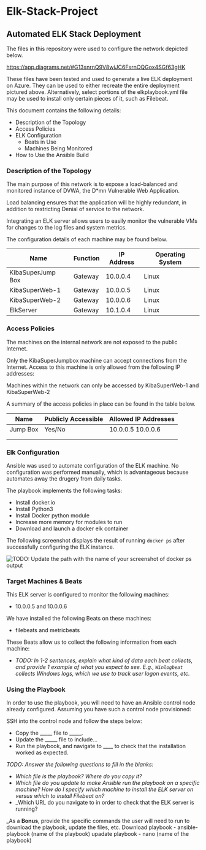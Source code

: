 # Elk-Stack-Project
## Automated ELK Stack Deployment

The files in this repository were used to configure the network depicted below.

https://app.diagrams.net/#G13snrnQ9V8wiJC6FsrnOQGox4SGf63gHK

These files have been tested and used to generate a live ELK deployment on Azure. They can be used to either recreate the entire deployment pictured above. Alternatively, select portions of the elkplaybook.yml file may be used to install only certain pieces of it, such as Filebeat.


This document contains the following details:
- Description of the Topology
- Access Policies
- ELK Configuration
  - Beats in Use
  - Machines Being Monitored
- How to Use the Ansible Build


### Description of the Topology

The main purpose of this network is to expose a load-balanced and monitored instance of DVWA, the D*mn Vulnerable Web Application.

Load balancing ensures that the application will be highly redundant, in addition to restricting Denial of service to the network.

Integrating an ELK server allows users to easily monitor the vulnerable VMs for changes to the log files and system metrics.

The configuration details of each machine may be found below.

| Name              | Function | IP Address | Operating System |
|-------------------|----------|------------|------------------|
| KibaSuperJump Box | Gateway  | 10.0.0.4   | Linux            |
| KibaSuperWeb-1    | Gateway  | 10.0.0.5   | Linux            |
| KibaSuperWeb-2    | Gateway  | 10.0.0.6   | Linux            |
| ElkServer         | Gateway  | 10.1.0.4   | Linux            |

### Access Policies

The machines on the internal network are not exposed to the public Internet. 

Only the KibaSuperJumpbox machine can accept connections from the Internet. Access to this machine is only allowed from the following IP addresses:


Machines within the network can only be accessed by KibaSuperWeb-1 and KibaSuperWeb-2

A summary of the access policies in place can be found in the table below.

| Name     | Publicly Accessible | Allowed IP Addresses |
|----------|---------------------|----------------------|
| Jump Box | Yes/No              | 10.0.0.5 10.0.0.6    |
|          |                     |                      |
|          |                     |                      |

### Elk Configuration

Ansible was used to automate configuration of the ELK machine. No configuration was performed manually, which is advantageous because automates away the drugery from daily tasks.

The playbook implements the following tasks:
- Install docker.io
- Install Python3
- Install Docker python module
- Increase more memory for modules to run
- Download and launch a docker elk container

The following screenshot displays the result of running `docker ps` after successfully configuring the ELK instance.

![TODO: Update the path with the name of your screenshot of docker ps output](Images/docker_ps_output.png)

### Target Machines & Beats
This ELK server is configured to monitor the following machines:
- 10.0.0.5 and 10.0.0.6

We have installed the following Beats on these machines:
- filebeats and metricbeats

These Beats allow us to collect the following information from each machine:
- _TODO: In 1-2 sentences, explain what kind of data each beat collects, and provide 1 example of what you expect to see. E.g., `Winlogbeat` collects Windows logs, which we use to track user logon events, etc._

### Using the Playbook
In order to use the playbook, you will need to have an Ansible control node already configured. Assuming you have such a control node provisioned: 

SSH into the control node and follow the steps below:
- Copy the _____ file to _____.
- Update the _____ file to include...
- Run the playbook, and navigate to ____ to check that the installation worked as expected.

_TODO: Answer the following questions to fill in the blanks:_
- _Which file is the playbook? Where do you copy it?_
- _Which file do you update to make Ansible run the playbook on a specific machine? How do I specify which machine to install the ELK server on versus which to install Filebeat on?_
- _Which URL do you navigate to in order to check that the ELK server is running?

_As a **Bonus**, provide the specific commands the user will need to run to download the playbook, update the files, etc.
Download playbook - ansible-playbook (name of the playbook)
upadate playbook  - nano (name of the playbook)
